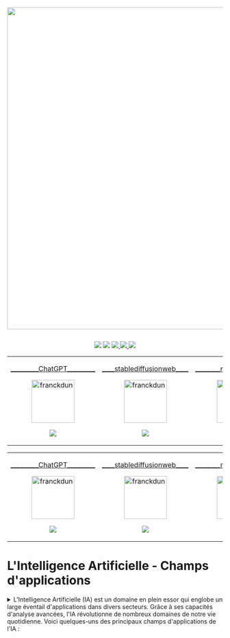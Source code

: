 # <p align="center"><a href="https://github.com/franckdun/LEARN_WITH_BEN_BK"><img src="https://img.shields.io/badge/🏠-🎓%20 L'Intelligence Artificielle 2023%20🎓-8E24AA" width="750" ></a></p>

<p align="center">
<!-- taches -->
<a href="https://github.com/franckdun/Learning-plan_Openclassrooms/issues?q=is%3Aopen+is%3Aissue+project%3Afranckdun%2F5+sort%3Acreated-asc"> <img src="https://img.shields.io/badge/📌-ALL ISSUES-7451eb" ></a>
<!-- projet -->
<a href="https://github.com/users/franckdun/projects/5"> <img src="https://img.shields.io/badge/🪙-PROJECT-7451eb" ></a>
<!-- progression -->
<a href="https://github.com/franckdun/Learning-plan/milestones?direction=asc&sort=due_date&state=open"><img src="https://img.shields.io/badge/💎-LEARNING%20PLAN-7451eb" > </a>
<!-- statistiques -->
<a href="https://wakatime.com/projects/Learning-plan_Open"><img src="https://img.shields.io/badge/📈-Wakatime-7451eb" > </a>
<!-- Issues -->
<a href="https://github.com/franckdun/Learning-plan_Openclassrooms/issues?q=is%3Aopen+is%3Aissue+project%3Afranckdun%2F5+mil"> <img src="https://img.shields.io/badge/📌-Issues-8E24AA"></a>
</p>



<!--////////////////////////////////// TABLE 1 \\\\\\\\\\\\\\\\\\\\\\\\\\\\\\\\\\\\\-->

<div align="center">
  <table>
    <tr>  
      <td> <!-- MODULE 1 ChatGPT -->
        <p align="center"><a href="https://chat.openai.com/" target="_blank" rel="noreferrer">_________ChatGPT_________</a></p>
        <p align="center"><a href="#" target="_blank" rel="noreferrer"> <img align="center" src="https://github.com/franckdun/Img-Banck/blob/main/img/github.svg" width="100" height="100" alt="franckdun" /> </a></p>
        <p align="center"><a href="https://github.com/franckdun/IA_module-1"> <img src="https://img.shields.io/badge/MODULE_1- Débutez avec chatGPT -8E24AA" width="#"> </a></p>
      </td>
      <td> <!-- MODULE 2 stablediffusionweb -->
        <p align="center"><a href="https://stablediffusionweb.com/" target="_blank" rel="noreferrer">____stablediffusionweb____</a></p>
        <p align="center"><a href="#" target="_blank" rel="noreferrer"> <img align="center" src="https://github.com/franckdun/Img-Banck/blob/main/img/github.svg" width="100" height="100" alt="franckdun" /> </a></p>
        <p align="center"><a href="https://github.com/franckdun/IA_module-2"> <img src="https://img.shields.io/badge/MODULE_2- Débutez avec l'IA -8E24AA" width="#"> </a></p>
      </td>
      <td> <!-- MODULE 3 midjourney -->
        <p align="center"><a href="https://www.midjourney.com/home/?callbackUrl=%2Fapp%2F" target="_blank" rel="noreferrer">________midjourney________</a></p>
        <p align="center"><a href="#" target="_blank" rel="noreferrer"> <img align="center" src="https://github.com/franckdun/Img-Banck/blob/main/img/github.svg" width="100" height="100" alt="franckdun" /> </a></p>
        <p align="center"><a href="https://github.com/franckdun/IA_module-3"> <img src="https://img.shields.io/badge/MODULE_3- Débutez avec l'IA -8E24AA" width="#"> </a></p>
      </td>
      <td> <!-- MODULE 4 GoogleBard -->
        <p align="center"><a href="https://github.com/franckdun/Bard" target="_blank" rel="noreferrer">_________GoogleBard_________</a></p>
        <p align="center"><a href="https://bard.google.com/" target="_blank" rel="noreferrer"> <img align="center" src="https://github.com/franckdun/Img-Banck/blob/main/img/github.svg" width="100" height="100" alt="franckdun" /> </a></p>
        <p align="center"><a href="https://github.com/franckdun/Bard"> <img src="https://img.shields.io/badge/MODULE_4- Débutez avec Bard -8E24AA" width="#"> </a></p>
      </td>
      <td> <!-- MODULE 5 compose ai-->
        <p align="center"><a href="https://guide.compose.ai/" target="_blank" rel="noreferrer">_________composeIA_________</a></p>
        <p align="center"><a href="#" target="_blank" rel="noreferrer"> <img align="center" src="https://github.com/franckdun/Img-Banck/blob/main/img/github.svg" width="100" height="100" alt="franckdun" /> </a></p>
      </td>
      <td> <!-- MODULE 6 -->
        <p align="center"><a href="https://github.com/franckdun/zonebiz" target="_blank" rel="noreferrer">_________*******_________</a></p>
        <p align="center"><a href="#" target="_blank" rel="noreferrer"> <img align="center" src="https://github.com/franckdun/Img-Banck/blob/main/img/github.svg" width="100" height="100" alt="franckdun" /> </a></p>
      </td>
    </tr>
  </table>
</div>

<!--////////////////////////////////// TABLE 2 \\\\\\\\\\\\\\\\\\\\\\\\\\\\\\\\\\\\\-->

<div align="center">
  <table>
    <tr>  
      <td> <!-- MODULE 1 ChatGPT -->
        <p align="center"><a href="https://chat.openai.com/" target="_blank" rel="noreferrer">_________ChatGPT_________</a></p>
        <p align="center"><a href="#" target="_blank" rel="noreferrer"> <img align="center" src="https://github.com/franckdun/Img-Banck/blob/main/img/github.svg" width="100" height="100" alt="franckdun" /> </a></p>
        <p align="center"><a href="https://github.com/franckdun/IA_module-1"> <img src="https://img.shields.io/badge/MODULE_1- Débutez avec chatGPT -8E24AA" width="#"> </a></p>
      </td>
      <td> <!-- MODULE 2 -->
        <p align="center"><a href="https://stablediffusionweb.com/" target="_blank" rel="noreferrer">____stablediffusionweb____</a></p>
        <p align="center"><a href="#" target="_blank" rel="noreferrer"> <img align="center" src="https://github.com/franckdun/Img-Banck/blob/main/img/github.svg" width="100" height="100" alt="franckdun" /> </a></p>
        <p align="center"><a href="https://github.com/franckdun/IA_module-2"> <img src="https://img.shields.io/badge/MODULE_2- Débutez avec l'IA -8E24AA" width="#"> </a></p>
      </td>
      <td> <!-- MODULE 3 -->
        <p align="center"><a href="https://www.midjourney.com/home/?callbackUrl=%2Fapp%2F" target="_blank" rel="noreferrer">________midjourney________</a></p>
        <p align="center"><a href="#" target="_blank" rel="noreferrer"> <img align="center" src="https://github.com/franckdun/Img-Banck/blob/main/img/github.svg" width="100" height="100" alt="franckdun" /> </a></p>
        <p align="center"><a href="https://github.com/franckdun/IA_module-3"> <img src="https://img.shields.io/badge/MODULE_3- Débutez avec l'IA -8E24AA" width="#"> </a></p>
      </td>
      <td> <!-- MODULE 4 -->
        <p align="center"><a href="https://github.com/franckdun/zonebiz" target="_blank" rel="noreferrer">_________*******_________</a></p>
        <p align="center"><a href="#" target="_blank" rel="noreferrer"> <img align="center" src="https://github.com/franckdun/Img-Banck/blob/main/img/github.svg" width="100" height="100" alt="franckdun" /> </a></p>
      </td>
      <td> <!-- MODULE 5 -->
        <p align="center"><a href="https://github.com/franckdun/zonebiz" target="_blank" rel="noreferrer">_________*******_________</a></p>
        <p align="center"><a href="#" target="_blank" rel="noreferrer"> <img align="center" src="https://github.com/franckdun/Img-Banck/blob/main/img/github.svg" width="100" height="100" alt="franckdun" /> </a></p>
      </td>
      <td> <!-- MODULE 6 -->
        <p align="center"><a href="https://github.com/franckdun/zonebiz" target="_blank" rel="noreferrer">_________*******_________</a></p>
        <p align="center"><a href="#" target="_blank" rel="noreferrer"> <img align="center" src="https://github.com/franckdun/Img-Banck/blob/main/img/github.svg" width="100" height="100" alt="franckdun" /> </a></p>
      </td>
    </tr>
  </table>
</div>

# L'Intelligence Artificielle - Champs d'applications

<details><summary>L'Intelligence Artificielle (IA) est un domaine en plein essor qui englobe un large éventail d'applications dans divers secteurs. Grâce à ses capacités d'analyse avancées, l'IA révolutionne de nombreux domaines de notre vie quotidienne. Voici quelques-uns des principaux champs d'applications de l'IA :</summary>
<!--////////////////////////////////// TABLE 2 \\\\\\\\\\\\\\\\\\\\\\\\\\\\\\\\\\\\\-->

<div align="center">
  <table>
    <tr>  
      <td> <!-- Reconnaissance d'images -->
        <p align="center"><a href="#">Reconnaissance d'images</a></p>
        <p align="center"><a href="#"> <img align="center" src="https://github.com/franckdun/Img-Banck/blob/main/img/github.svg" width="100" height="100" alt="franckdun" /> </a></p>
        <p align="center"><a href="#">Applications en sécurité, médecine, surveillance et systèmes de conduite autonomes.</a></p>
      </td>
      <td> <!-- Traitement du langage naturel (NLP) -->
        <p align="center"><a href="#">Traitement du langage naturel (NLP)</a></p>
        <p align="center"><a href="#"> <img align="center" src="https://github.com/franckdun/Img-Banck/blob/main/img/github.svg" width="100" height="100" alt="franckdun" /> </a></p>
        <p align="center"><a href="#">Applications dans les chatbots, assistants virtuels, traduction automatique et analyse de sentiments.</a></p>
      </td>
      <td> <!-- Véhicules autonomes -->
        <p align="center"><a href="#">Véhicules autonomes</a></p>
        <p align="center"><a href="#"> <img align="center" src="https://github.com/franckdun/Img-Banck/blob/main/img/github.svg" width="100" height="100" alt="franckdun" /> </a></p>
        <p align="center"><a href="#">Impact sur l'industrie automobile, la logistique et la mobilité urbaine.</a></p>
      </td>
    </tr>
    <tr>
      <td> <!-- Santé et médecine -->
        <p align="center"><a href="#">Santé et médecine</a></p>
        <p align="center"><a href="#"> <img align="center" src="https://github.com/franckdun/Img-Banck/blob/main/img/github.svg" width="100" height="100" alt="franckdun" /> </a></p>
        <p align="center"><a href="#">Diagnostic médical assisté par l'IA, découverte de médicaments et personnalisation des traitements.</a></p>
      </td>
      <td> <!-- Jeux et divertissement -->
        <p align="center"><a href="#">Jeux et divertissement</a></p>
        <p align="center"><a href="#"> <img align="center" src="https://github.com/franckdun/Img-Banck/blob/main/img/github.svg" width="100" height="100" alt="franckdun" /> </a></p>
        <p align="center"><a href="#">Création d'adversaires virtuels intelligents, simulations, jeux de stratégie.</a></p>
      </td>
      <td> <!-- Finance et trading -->
        <p align="center"><a href="#">Finance et trading</a></p>
        <p align="center"><a href="#"> <img align="center" src="https://github.com/franckdun/Img-Banck/blob/main/img/github.svg" width="100" height="100" alt="franckdun" /> </a></p>
        <p align="center"><a href="#">Analyse des données financières, systèmes de trading automatisés, détection de fraudes.</a></p>
      </td>
    </tr>
    <tr>
      <td> <!-- Robotique -->
        <p align="center"><a href="#">Robotique</a></p>
        <p align="center"><a href="#"> <img align="center" src="https://github.com/franckdun/Img-Banck/blob/main/img/github.svg" width="100" height="100" alt="franckdun" /> </a></p>
        <p align="center"><a href="#">Applications dans l'industrie, la médecine, l'exploration spatiale et les opérations de sauvetage.</a></p>
      </td>
      <td> <!-- Agriculture intelligente -->
        <p align="center"><a href="#">Agriculture intelligente</a></p>
        <p align="center"><a href="#"> <img align="center" src="https://github.com/franckdun/Img-Banck/blob/main/img/github.svg" width="100" height="100" alt="franckdun" /> </a></p>
        <p align="center"><a href="#">Optimisation de la gestion des cultures et des ressources agricoles.</a></p>
      </td>
      <td> <!-- Prévisions et planification -->
        <p align="center"><a href="#">Prévisions et planification</a></p>
        <p align="center"><a href="#"> <img align="center" src="https://github.com/franckdun/Img-Banck/blob/main/img/github.svg" width="100" height="100" alt="franckdun" /> </a></p>
        <p align="center"><a href="#">Analyse de données massives pour les prévisions météorologiques, économiques et démographiques.</a></p>
      </td>
    </tr>
    <tr>
      <td> <!-- Éducation -->
        <p align="center"><a href="#">Éducation</a></p>
        <p align="center"><a href="#"> <img align="center" src="https://github.com/franckdun/Img-Banck/blob/main/img/github.svg" width="100" height="100" alt="franckdun" /> </a></p>
        <p align="center"><a href="#">Personnalisation de l'apprentissage, tuteurs virtuels, évaluation automatisée.</a></p>
      </td>
      <td> <!-- Autre module -->
        <p align="center"><a href="#">Module à ajouter</a></p>
        <p align="center"><a href="#"> <img align="center" src="https://github.com/franckdun/Img-Banck/blob/main/img/github.svg" width="100" height="100" alt="franckdun" /> </a></p>
        <p align="center"><a href="#">Description des applications dans ce module.</a></p>
      </td>
      <td> <!-- Autre module -->
        <p align="center"><a href="#">Module à ajouter</a></p>
        <p align="center"><a href="#"> <img align="center" src="https://github.com/franckdun/Img-Banck/blob/main/img/github.svg" width="100" height="100" alt="franckdun" /> </a></p>
        <p align="center"><a href="#">Description des applications dans ce module.</a></p>
      </td>
    </tr>
  </table>
</div>
</details>
